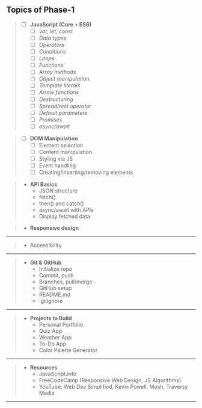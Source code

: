 
## Topics of Phase-1

> - [ ] **JavaScript (Core + ES6)**
> 	- [ ] *var, let, const*
> 	- [ ] *Data types*
> 	- [ ] *Operators*
> 	- [ ] *Conditions*
> 	- [ ] *Loops*
> 	- [ ] *Functions*
> 	- [ ] *Array methods*
> 	- [ ] *Object manipulation*
> 	- [ ] *Template literals*
> 	- [ ] *Arrow functions*
> 	- [ ] *Destructuring*
> 	- [ ] *Spread/rest operator*
> 	- [ ] *Default parameters*
> 	- [ ] *Promises*
> 	- [ ] *async/await*

> - [ ] **DOM Manipulation**
> 	- [ ] Element selection
> 	- [ ] Content manipulation
> 	- [ ] Styling via JS
> 	- [ ] Event handling
> 	- [ ] Creating/inserting/removing elements

> - **API Basics**
> 	- JSON structure
> 	- fetch()
> 	- then() and catch()
> 	- async/await with APIs
> 	- Display fetched data


> - **Responsive design**

---

> - Accessibility

---

> - **Git & GitHub**
> 	- Initialize repo    
> 	- Commit, push    
> 	- Branches, pull/merge    
> 	- GitHub setup    
> 	- README.md    
> 	- .gitignore    

---

> - **Projects to Build**
> 	- Personal Portfolio    
> 	- Quiz App    
> 	- Weather App    
> 	- To-Do App    
> 	- Color Palette Generator    

---

> - **Resources**
> 	- JavaScript.info    
> 	- FreeCodeCamp (Responsive Web Design, JS Algorithms)    
> 	- YouTube: Web Dev Simplified, Kevin Powell, Mosh, Traversy Media

---